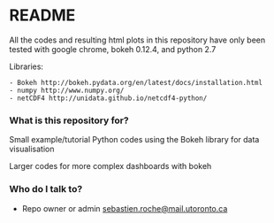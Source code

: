 # README #

All the codes and resulting html plots in this repository have only been tested with google chrome, bokeh 0.12.4, and python 2.7

Libraries:

	- Bokeh http://bokeh.pydata.org/en/latest/docs/installation.html
	- numpy http://www.numpy.org/
	- netCDF4 http://unidata.github.io/netcdf4-python/

### What is this repository for? ###

Small example/tutorial Python codes using the Bokeh library for data visualisation

Larger codes for more complex dashboards with bokeh

### Who do I talk to? ###

* Repo owner or admin
sebastien.roche@mail.utoronto.ca

